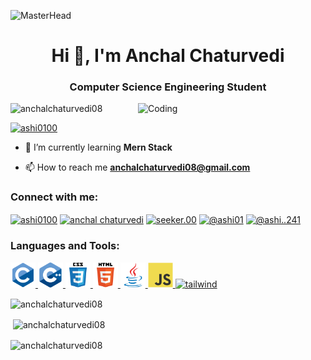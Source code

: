 ![MasterHead](https://user-images.githubusercontent.com/90236635/232446433-d5540fa2-fe28-4bb8-b929-cdb51fe61336.gif)
<h1 align="center">Hi 👋, I'm Anchal Chaturvedi</h1>
<h3 align="center">Computer Science Engineering Student</h3>
<img align="right" alt="Coding" width="300" src="https://img.freepik.com/free-vector/cute-girl-hacker-operating-laptop-cartoon-vector-icon-illustration-people-technology-isolated-flat_138676-9487.jpg?size=338&ext=jpg&ga=GA1.1.1700460183.1712102400&semt=ais">


<p align="left"> <img src="https://komarev.com/ghpvc/?username=anchalchaturvedi08&label=Profile%20views&color=0e75b6&style=flat" alt="anchalchaturvedi08" /> </p>

<p align="left"> <a href="https://twitter.com/ashi0100" target="blank"><img src="https://img.shields.io/twitter/follow/ashi0100?logo=twitter&style=for-the-badge" alt="ashi0100" /></a> </p>

- 🌱 I’m currently learning **Mern Stack**

- 📫 How to reach me **anchalchaturvedi08@gmail.com**

<h3 align="left">Connect with me:</h3>
<p align="left">
<a href="https://twitter.com/ashi0100" target="blank"><img align="center" src="https://raw.githubusercontent.com/rahuldkjain/github-profile-readme-generator/master/src/images/icons/Social/twitter.svg" alt="ashi0100" height="30" width="40" /></a>
<a href="https://linkedin.com/in/anchal chaturvedi" target="blank"><img align="center" src="https://raw.githubusercontent.com/rahuldkjain/github-profile-readme-generator/master/src/images/icons/Social/linked-in-alt.svg" alt="anchal chaturvedi" height="30" width="40" /></a>
<a href="https://instagram.com/seeker.00" target="blank"><img align="center" src="https://raw.githubusercontent.com/rahuldkjain/github-profile-readme-generator/master/src/images/icons/Social/instagram.svg" alt="seeker.00" height="30" width="40" /></a>
<a href="https://hashnode.com/@ashi01" target="blank"><img align="center" src="https://raw.githubusercontent.com/rahuldkjain/github-profile-readme-generator/master/src/images/icons/Social/hashnode.svg" alt="@ashi01" height="30" width="40" /></a>
<a href="https://www.youtube.com/c/@ashi..241" target="blank"><img align="center" src="https://raw.githubusercontent.com/rahuldkjain/github-profile-readme-generator/master/src/images/icons/Social/youtube.svg" alt="@ashi..241" height="30" width="40" /></a>
</p>

<h3 align="left">Languages and Tools:</h3>
<p align="left"> <a href="https://www.cprogramming.com/" target="_blank" rel="noreferrer"> <img src="https://raw.githubusercontent.com/devicons/devicon/master/icons/c/c-original.svg" alt="c" width="40" height="40"/> </a> <a href="https://www.w3schools.com/cpp/" target="_blank" rel="noreferrer"> <img src="https://raw.githubusercontent.com/devicons/devicon/master/icons/cplusplus/cplusplus-original.svg" alt="cplusplus" width="40" height="40"/> </a> <a href="https://www.w3schools.com/css/" target="_blank" rel="noreferrer"> <img src="https://raw.githubusercontent.com/devicons/devicon/master/icons/css3/css3-original-wordmark.svg" alt="css3" width="40" height="40"/> </a> <a href="https://www.w3.org/html/" target="_blank" rel="noreferrer"> <img src="https://raw.githubusercontent.com/devicons/devicon/master/icons/html5/html5-original-wordmark.svg" alt="html5" width="40" height="40"/> </a> <a href="https://www.java.com" target="_blank" rel="noreferrer"> <img src="https://raw.githubusercontent.com/devicons/devicon/master/icons/java/java-original.svg" alt="java" width="40" height="40"/> </a> <a href="https://developer.mozilla.org/en-US/docs/Web/JavaScript" target="_blank" rel="noreferrer"> <img src="https://raw.githubusercontent.com/devicons/devicon/master/icons/javascript/javascript-original.svg" alt="javascript" width="40" height="40"/> </a> <a href="https://tailwindcss.com/" target="_blank" rel="noreferrer"> <img src="https://www.vectorlogo.zone/logos/tailwindcss/tailwindcss-icon.svg" alt="tailwind" width="40" height="40"/> </a> </p>

<p><img align="center" src="https://github-readme-stats.vercel.app/api/top-langs?username=anchalchaturvedi08&show_icons=true&locale=en&layout=compact" alt="anchalchaturvedi08" /></p>

<p>&nbsp;<img align="center" src="https://github-readme-stats.vercel.app/api?username=anchalchaturvedi08&show_icons=true&locale=en" alt="anchalchaturvedi08" /></p>

<p><img align="center" src="https://github-readme-streak-stats.herokuapp.com/?user=anchalchaturvedi08&" alt="anchalchaturvedi08" /></p>
